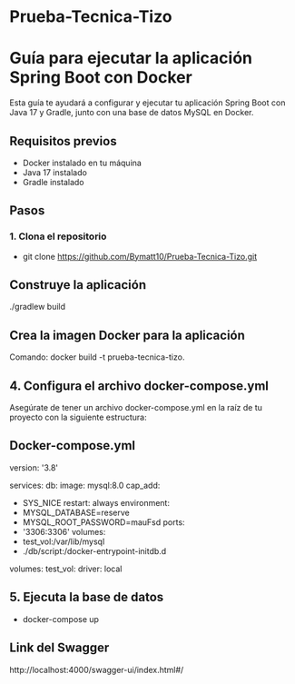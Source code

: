 # Prueba-Tecnica-Tizo

# Guía para ejecutar la aplicación Spring Boot con Docker

Esta guía te ayudará a configurar y ejecutar tu aplicación Spring Boot con Java 17 y Gradle, junto con una base de datos MySQL en Docker.

## Requisitos previos

- Docker instalado en tu máquina
- Java 17 instalado
- Gradle instalado

## Pasos

### 1. Clona el repositorio


- git clone <https://github.com/Bymatt10/Prueba-Tecnica-Tizo.git>


## Construye la aplicación
./gradlew build

## Crea la imagen Docker para la aplicación
Comando: docker build -t prueba-tecnica-tizo.

## 4. Configura el archivo docker-compose.yml
   Asegúrate de tener un archivo docker-compose.yml en la raíz de tu proyecto con la siguiente estructura:
## Docker-compose.yml
version: '3.8'

services:
db:
image: mysql:8.0
cap_add:
- SYS_NICE
restart: always
environment:
- MYSQL_DATABASE=reserve
- MYSQL_ROOT_PASSWORD=mauFsd
ports:
- '3306:3306'
volumes:
- test_vol:/var/lib/mysql
- ./db/script:/docker-entrypoint-initdb.d

volumes:
test_vol:
driver: local

## 5.  Ejecuta la base de datos

- docker-compose up

## Link del Swagger
http://localhost:4000/swagger-ui/index.html#/
